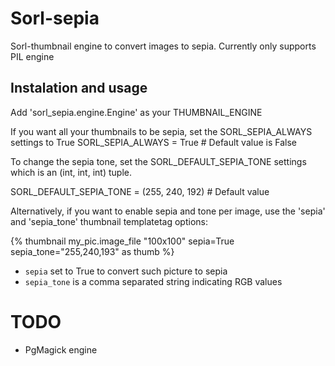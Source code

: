 # Sorl-sepia

Sorl-thumbnail engine to convert images to sepia.
Currently only supports PIL engine

## Instalation and usage

Add 'sorl_sepia.engine.Engine' as your THUMBNAIL_ENGINE

If you want all your thumbnails to be sepia, set the SORL_SEPIA_ALWAYS settings to True
SORL_SEPIA_ALWAYS = True # Default value is False

To change the sepia tone, set the SORL_DEFAULT_SEPIA_TONE settings which is an (int, int, int) tuple.

SORL_DEFAULT_SEPIA_TONE = (255, 240, 192) # Default value

Alternatively, if you want to enable sepia and tone per image, use the 'sepia' and 'sepia_tone' thumbnail templatetag options:

{% thumbnail my_pic.image_file "100x100" sepia=True sepia_tone="255,240,193" as thumb %}

* `sepia` set to True to convert such picture to sepia
* `sepia_tone` is a comma separated string indicating RGB values

# TODO

- PgMagick engine

